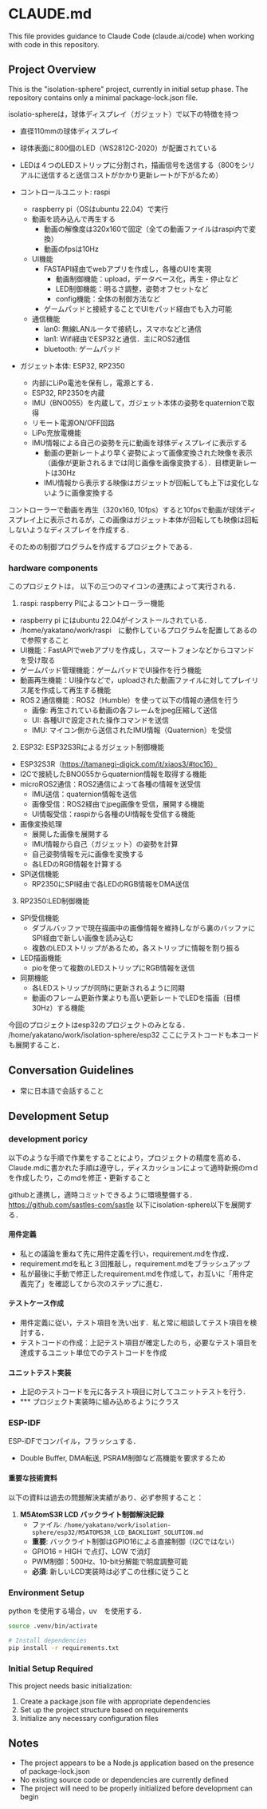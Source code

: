 # CLAUDE.md

This file provides guidance to Claude Code (claude.ai/code) when working with code in this repository.

## Project Overview

This is the "isolation-sphere" project, currently in initial setup phase. The repository contains only a minimal package-lock.json file.

isolatio-sphereは，球体ディスプレイ（ガジェット）で以下の特徴を持つ
- 直径110mmの球体ディスプレイ
- 球体表面に800個のLED（WS2812C-2020）が配置されている
- LEDは４つのLEDストリップに分割され，描画信号を送信する（800をシリアルに送信すると送信コストがかかり更新レートが下がるため）
- コントロールユニット: raspi
  - raspberry pi（OSはubuntu 22.04）で実行
  - 動画を読み込んで再生する
    - 動画の解像度は320x160で固定（全ての動画ファイルはraspi内で変換）
    - 動画のfpsは10Hz
  - UI機能
    - FASTAPI経由でwebアプリを作成し，各種のUIを実現
      - 動画制御機能：upload，データベース化，再生・停止など
      - LED制御機能：明るさ調整，姿勢オフセットなど
      - config機能：全体の制御方法など
    - ゲームパッドと接続することでUIをパッド経由でも入力可能
  - 通信機能
    - lan0: 無線LANルータで接続し，スマホなどと通信
    - lan1: Wifi経由でESP32と通信．主にROS2通信
    - bluetooth: ゲームパッド

- ガジェット本体: ESP32, RP2350
  - 内部にLiPo電池を保有し，電源とする．
  - ESP32, RP2350を内蔵
  - IMU（BNO055）を内蔵して，ガジェット本体の姿勢をquaternionで取得
  - リモート電源ON/OFF回路
  - LiPo充放電機能
  - IMU情報による自己の姿勢を元に動画を球体ディスプレイに表示する
    - 動画の更新レートより早く姿勢によって画像変換された映像を表示（画像が更新されるまでは同じ画像を画像変換する）．目標更新レートは30Hz
    - IMU情報から表示する映像はガジェットが回転しても上下は変化しないように画像変換する

コントローラーで動画を再生（320x160, 10fps）すると10fpsで動画が球体ディスプレイ上に表示されるが，この画像はガジェット本体が回転しても映像は回転しないようなディスプレイを作成する．

そのための制御プログラムを作成するプロジェクトである．



### hardware components

このプロジェクトは，
以下の三つのマイコンの連携によって実行される．

1. raspi: raspberry PIによるコントローラー機能
  - raspberry pi にはubuntu 22.04がインストールされている．
  - /home/yakatano/work/raspi　に動作しているプログラムを配置してあるので参照すること
  - UI機能：FastAPIでwebアプリを作成し，スマートフォンなどからコマンドを受け取る
  - ゲームパッド管理機能：ゲームパッドでUI操作を行う機能
  - 動画再生機能：UI操作などで，uploadされた動画ファイルに対してプレイリス尾を作成して再生する機能
  - ROS２通信機能：ROS2（Humble）を使って以下の情報の通信を行う
    - 画像: 再生されている動画の各フレームをjpeg圧縮して送信
    - UI: 各種UIで設定された操作コマンドを送信
    - IMU: マイコン側から送信されたIMU情報（Quaternion）を受信

2. ESP32: ESP32S3Rによるガジェット制御機能
  - ESP32S3R（https://tamanegi-digick.com/it/xiaos3/#toc16）
  - I2Cで接続したBNO055からquaternion情報を取得する機能
  - microROS2通信：ROS2通信によって各種の情報を送受信
    - IMU送信：quaternion情報を送信
    - 画像受信：ROS2経由でjpeg画像を受信，展開する機能
    - UI情報受信：raspiから各種のUI情報を受信する機能
  - 画像変換処理
    - 展開した画像を展開する
    - IMU情報から自己（ガジェット）の姿勢を計算
    - 自己姿勢情報を元に画像を変換する
    - 各LEDのRGB情報を計算する
  - SPI送信機能
    - RP2350にSPI経由で各LEDのRGB情報をDMA送信

3. RP2350:LED制御機能
  - SPI受信機能
    - ダブルバッファで現在描画中の画像情報を維持しながら裏のバッファにSPI経由で新しい画像を読み込む
    - 複数のLEDストリップがあるため，各ストリップに情報を割り振る
  - LED描画機能
    - pioを使って複数のLEDストリップにRGB情報を送信
  - 同期機能
    - 各LEDストリップが同時に更新されるように同期
    - 動画のフレーム更新作業よりも高い更新レートでLEDを描画（目標30Hz）する機能

今回のプロジェクトはesp32のプロジェクトのみとなる．
/home/yakatano/work/isolation-sphere/esp32
ここにテストコードも本コードも展開すること．



## Conversation Guidelines
- 常に日本語で会話すること

## Development Setup

### development poricy
以下のような手順で作業をすることにより，プロジェクトの精度を高める．
Claude.mdに書かれた手順は遵守し，ディスカッションによって適時新規のｍｄを作成したり，このmdを修正・更新すること

githubと連携し，適時コミットできるように環境整備する．
https://github.com/sastles-com/sastle
以下にisolation-sphere以下を展開する．

#### 用件定義
- 私との議論を重ねて先に用件定義を行い，requirement.mdを作成．
- requirement.mdを私と３回推敲し，requirement.mdをブラッシュアップ
- 私が最後に手動で修正したrequirement.mdを作成して，お互いに「用件定義完了」を確認してから次のステップに進む．

#### テストケース作成
- 用件定義に従い，テスト項目を洗い出す．私と常に相談してテスト項目を検討する．
- テストコードの作成：上記テスト項目が確定したのち，必要なテスト項目を達成するユニット単位でのテストコードを作成

#### ユニットテスト実装
- 上記のテストコードを元に各テスト項目に対してユニットテストを行う．
- *** プロジェクト実装時に組み込めるようにクラス


### ESP-IDF
ESP-iDFでコンパイル，フラッシュする．
- Double Buffer, DMA転送, PSRAM制御など高機能を要求するため

#### 重要な技術資料
以下の資料は過去の問題解決実績があり、必ず参照すること：

1. **M5AtomS3R LCD バックライト制御解決記録**
   - ファイル: `/home/yakatano/work/isolation-sphere/esp32/M5ATOMS3R_LCD_BACKLIGHT_SOLUTION.md`
   - **重要**: バックライト制御はGPIO16による直接制御（I2Cではない）
   - GPIO16 = HIGH で点灯、LOW で消灯
   - PWM制御：500Hz、10-bit分解能で明度調整可能
   - **必須**: 新しいLCD実装時は必ずこの仕様に従うこと

### Environment Setup
python を使用する場合，uv　を使用する．
```bash
source .venv/bin/activate

# Install dependencies
pip install -r requirements.txt
```



### Initial Setup Required
This project needs basic initialization:
1. Create a package.json file with appropriate dependencies
2. Set up the project structure based on requirements
3. Initialize any necessary configuration files

## Notes

- The project appears to be a Node.js application based on the presence of package-lock.json
- No existing source code or dependencies are currently defined
- The project will need to be properly initialized before development can begin